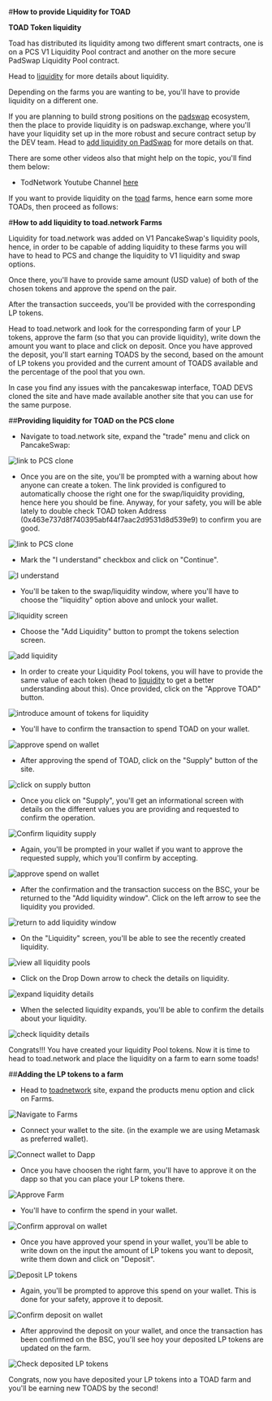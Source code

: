 #**How to provide Liquidity for TOAD**

**TOAD Token liquidity**

Toad has distributed its liquidity among two different smart contracts, one is on a PCS V1 Liquidity Pool contract and another on the more secure PadSwap Liquidity Pool contract.

Head to [liquidity](liquidity.md) for more details about liquidity.

Depending on the farms you are wanting to be, you'll have to provide liquidity on a different one.

If you are planning to build strong positions on the [padswap](padswap.md) ecosystem, then the place to provide liquidity is on padswap.exchange, where you'll have your liquidity set up in the more robust and secure contract setup by the DEV team. Head to [add liquidity on PadSwap](addLiquidityForPadSwap.md) for more details on that.

There are some other videos also that might help on the topic, you'll find them below:
* TodNetwork Youtube Channel [here](https://www.youtube.com/channel/UCI_vUc-HrJWtKXj-Re-hTSw/videos)

If you want to provide liquidity on the [toad](toadfarms.md) farms, hence earn some more TOADs, then proceed as follows:

#**How to add liquidity to toad.network Farms**

Liquidity for toad.network was added on V1 PancakeSwap's liquidity pools, hence, in order to be capable of adding liquidity to these farms you will have to head to PCS and change the liquidity to V1 liquidity and swap options.

Once there, you'll have to provide same amount (USD value) of both of the chosen tokens and approve the spend on the pair.

After the transaction succeeds, you'll be provided with the corresponding LP tokens.

Head to toad.network and look for the corresponding farm of your LP tokens, approve the farm (so that you can provide liquidity), write down the amount you want to place and click on deposit. Once you have approved the deposit, you'll start earning TOADS by the second, based on the amount of LP tokens you provided and the current amount of TOADS available and the percentage of the pool that you own.

In case you find any issues with the pancakeswap interface, TOAD DEVS cloned the site and have made available another site that you can use for the same purpose.

##**Providing liquidity for TOAD on the PCS clone**
- Navigate to toad.network site, expand the "trade" menu and click on PancakeSwap:

![link to PCS clone](https://github.com/bbrujas/Docs/blob/main/docs/_media/howtos/AddingLiquidity00_linkToPCSclone.png?raw=true)

- Once you are on the site, you'll be prompted with a warning about how anyone can create a token. The link provided is configured to automatically choose the right one for the swap/liquidity providing, hence here you should be fine. Anyway, for your safety, you will be able lately to double check TOAD token Address (0x463e737d8f740395abf44f7aac2d9531d8d539e9) to confirm you are good.

![link to PCS clone](https://github.com/bbrujas/Docs/blob/main/docs/_media/howtos/AddingLiquidity01_PCS_token_warning.png?raw=true)

- Mark the "I understand" checkbox and click on "Continue".

![I understand](https://github.com/bbrujas/Docs/blob/main/docs/_media/howtos/AddingLiquidity02_PCS_accept_token_warning.png?raw=true)

- You'll be taken to the swap/liquidity window, where you'll have to choose the "liquidity" option above and unlock your wallet.

![liquidity screen](https://github.com/bbrujas/Docs/blob/main/docs/_media/howtos/AddingLiquidity03_addLiquidity.png?raw=true)

- Choose the "Add Liquidity" button to prompt the tokens selection screen.

![add liquidity](https://github.com/bbrujas/Docs/blob/main/docs/_media/howtos/AddingLiquidity03_liquidityWindowClean.png?raw=true)

- In order to create your Liquidity Pool tokens, you will have to provide the same value of each token (head to  [liquidity](liquidity.md) to get a better understanding about this). Once provided, click on the "Approve TOAD" button.

![introduce amount of tokens for liquidity](https://github.com/bbrujas/Docs/blob/main/docs/_media/howtos/AddingLiquidity04_selectAmountOfTokens.png?raw=true)

- You'll have to confirm the transaction to spend TOAD on your wallet.

![approve spend on wallet](https://github.com/bbrujas/Docs/blob/main/docs/_media/howtos/AddingLiquidity05_approveCreationOfPair.png?raw=true)

- After approving the spend of TOAD, click on the "Supply" button of the site.

![click on supply button](https://github.com/bbrujas/Docs/blob/main/docs/_media/howtos/AddingLiquidity06_SupplyLiquidity.png?raw=true)

- Once you click on "Supply", you'll get an informational screen with details on the different values you are providing and requested to confirm the operation.

![Confirm liquidity supply](https://github.com/bbrujas/Docs/blob/main/docs/_media/howtos/AddingLiquidity07_ConfirmSupply.png?raw=true)

- Again, you'll be prompted in your wallet if you want to approve the requested supply, which you'll confirm by accepting.

![approve spend on wallet](https://github.com/bbrujas/Docs/blob/main/docs/_media/howtos/AddingLiquidity08_ConfirmSupplyOnWallet.png?raw=true)

- After the confirmation and the transaction success on the BSC, your be returned to the "Add liquidity window". Click on the left arrow to see the liquidity you provided.

![return to add liquidity window](https://github.com/bbrujas/Docs/blob/main/docs/_media/howtos/AddingLiquidity09_returnToLiquidityScreen.png?raw=true)

- On the "Liquidity" screen, you'll be able to see the recently created liquidity.

![view all liquidity pools](https://github.com/bbrujas/Docs/blob/main/docs/_media/howtos/AddingLiquidity10_checkLiquidityAvailable.png?raw=true)

- Click on the Drop Down arrow to check the details on liquidity.

![expand liquidity details](https://github.com/bbrujas/Docs/blob/main/docs/_media/howtos/AddingLiquidity11_checkLiquidityAvailable.png?raw=true)

- When the selected liquidity expands, you'll be able to confirm the details about your liquidity.

![check liquidity details](https://github.com/bbrujas/Docs/blob/main/docs/_media/howtos/AddingLiquidity12_expandLiquidityAvailable.png?raw=true)

Congrats!!! You have created your liquidity Pool tokens. Now it is time to head to toad.network and place the liquidity on a farm to earn some toads!

##**Adding the LP tokens to a farm**
- Head to [toadnetwork](https://toad.network/) site, expand the products menu option and click on Farms.

![Navigate to Farms](https://github.com/bbrujas/Docs/blob/main/docs/_media/howtos/AddingLiquidity13a_navigateToFarms.png?raw=true)

- Connect your wallet to the site. (in the example we are using Metamask as preferred wallet).

![Connect wallet to Dapp](https://github.com/bbrujas/Docs/blob/main/docs/_media/howtos/AddingLiquidity13_connectWallet.png?raw=true)

- Once you have choosen the right farm, you'll have to approve it on the dapp so that you can place your LP tokens there.

![Approve Farm](https://github.com/bbrujas/Docs/blob/main/docs/_media/howtos/AddingLiquidity14_approveTheFarm.png?raw=true)

- You'll have to confirm the spend in your wallet.

![Confirm approval on wallet](https://github.com/bbrujas/Docs/blob/main/docs/_media/howtos/AddingLiquidity15_confirmApprovalOnWallet.png?raw=true)

- Once you have approved your spend in your wallet, you'll be able to write down on the input the amount of LP tokens you want to deposit, write them down and click on "Deposit".

![Deposit LP tokens](https://github.com/bbrujas/Docs/blob/main/docs/_media/howtos/AddingLiquidity16_depositLPTokens.png?raw=true)

- Again, you'll be prompted to approve this spend on your wallet. This is done for your safety, approve it to deposit.

![Confirm deposit on wallet](https://github.com/bbrujas/Docs/blob/main/docs/_media/howtos/AddingLiquidity16_ApprovedepositOnWallet.png?raw=true)

- After approvind the deposit on your wallet, and once the transaction has been confirmed on the BSC, you'll see hoy your deposited LP tokens are updated on the farm.

![Check deposited LP tokens](https://github.com/bbrujas/Docs/blob/main/docs/_media/howtos/AddingLiquidity17_confirmDepositedTokens.png?raw=true)

Congrats, now you have deposited your LP tokens into a TOAD farm and you'll be earning new TOADS by the second!
